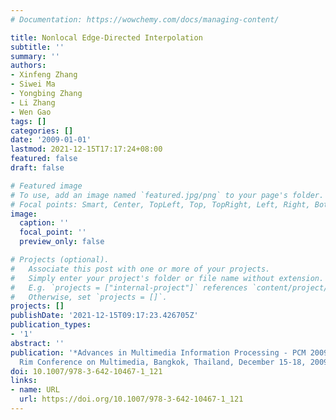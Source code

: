 ```yaml
---
# Documentation: https://wowchemy.com/docs/managing-content/

title: Nonlocal Edge-Directed Interpolation
subtitle: ''
summary: ''
authors:
- Xinfeng Zhang
- Siwei Ma
- Yongbing Zhang
- Li Zhang
- Wen Gao
tags: []
categories: []
date: '2009-01-01'
lastmod: 2021-12-15T17:17:24+08:00
featured: false
draft: false

# Featured image
# To use, add an image named `featured.jpg/png` to your page's folder.
# Focal points: Smart, Center, TopLeft, Top, TopRight, Left, Right, BottomLeft, Bottom, BottomRight.
image:
  caption: ''
  focal_point: ''
  preview_only: false

# Projects (optional).
#   Associate this post with one or more of your projects.
#   Simply enter your project's folder or file name without extension.
#   E.g. `projects = ["internal-project"]` references `content/project/deep-learning/index.md`.
#   Otherwise, set `projects = []`.
projects: []
publishDate: '2021-12-15T09:17:23.426705Z'
publication_types:
- '1'
abstract: ''
publication: '*Advances in Multimedia Information Processing - PCM 2009, 10th Pacific
  Rim Conference on Multimedia, Bangkok, Thailand, December 15-18, 2009 Proceedings*'
doi: 10.1007/978-3-642-10467-1_121
links:
- name: URL
  url: https://doi.org/10.1007/978-3-642-10467-1_121
---
```

